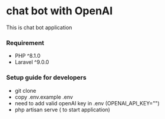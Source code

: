 # chat bot with OpenAI

This is chat bot application

### Requirement

- PHP ^8.1.0
- Laravel ^9.0.0

### Setup guide for developers

- git clone
- copy .env.example .env
- need to add valid openAI key in .env (OPENAI_API_KEY="")
- php artisan serve ( to start application)